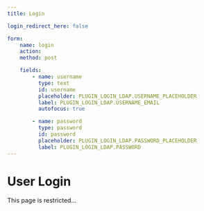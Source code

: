```yaml
---
title: Login

login_redirect_here: false

form:
    name: login
    action:
    method: post

    fields:
        - name: username
          type: text
          id: username
          placeholder: PLUGIN_LOGIN_LDAP.USERNAME_PLACEHOLDER
          label: PLUGIN_LOGIN_LDAP.USERNAME_EMAIL
          autofocus: true

        - name: password
          type: password
          id: password
          placeholder: PLUGIN_LOGIN_LDAP.PASSWORD_PLACEHOLDER
          label: PLUGIN_LOGIN_LDAP.PASSWORD
---
```


# User Login

This page is restricted...
